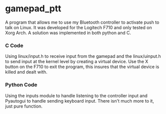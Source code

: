# gamepad_ptt
A program that allows me to use my Bluetooth controller to activate push to talk on Linux. It was developed for the Logitech F710 and only tested on Xorg Arch. A solution was implemented in both python and C.

### C Code
Using linux/input.h to receive input from the gamepad and the linux/uinput.h to send input at the kernel level by creating a virtual device. Use the X button on the F710 to exit the program, this insures that the virtual device is killed and dealt with.

### Python Code
Using the inputs module to handle listening to the controller input and Pyautogui to handle sending keyboard input. There isn't much more to it, just pure function.
